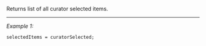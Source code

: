 Returns list of all curator selected items.


---
*Example 1:*
```sqf
selectedItems = curatorSelected;
```